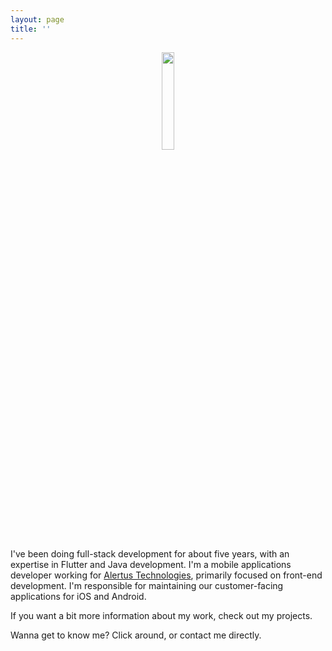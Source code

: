 ```yaml
---
layout: page
title: ''
---
```


<div style="text-align: center;">
    <img width="20%" src="https://media.licdn.com/dms/image/D4E03AQF-zIu-ewVJ4A/profile-displayphoto-shrink_200_200/0/1714692696900?e=1720051200&v=beta&t=Lx6DPx9JOheD-gCrJTEFglMQcDwRXwJyyhDZFlJnSHE">
</div>

I've been doing full-stack development for about five years, with an expertise in Flutter and Java development. I'm a mobile applications developer working for [Alertus Technologies](https://www.alertus.com/), primarily focused on front-end development. I'm responsible for maintaining our customer-facing applications for iOS and Android.


If you want a bit more information about my work, check out my projects.


Wanna get to know me? Click around, or contact me directly.
